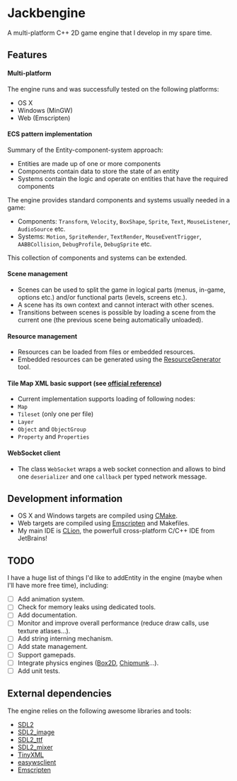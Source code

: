 # Jackbengine
A multi-platform C++ 2D game engine that I develop in my spare time.

## Features

#### Multi-platform
The engine runs and was successfully tested on the following platforms:
- OS X
- Windows (MinGW)
- Web (Emscripten)

#### ECS pattern implementation
Summary of the Entity-component-system approach:
- Entities are made up of one or more components
- Components contain data to store the state of an entity
- Systems contain the logic and operate on entities that have the required components

The engine provides standard components and systems usually needed in a game:
* Components: `Transform`, `Velocity`, `BoxShape`, `Sprite`, `Text`, `MouseListener`, `AudioSource` etc.
* Systems: `Motion`, `SpriteRender`, `TextRender`, `MouseEventTrigger`, `AABBCollision`, `DebugProfile`, `DebugSprite` etc.

This collection of components and systems can be extended.

#### Scene management
- Scenes can be used to split the game in logical parts (menus, in-game, options etc.) and/or functional parts (levels, screens etc.).
- A scene has its own context and cannot interact with other scenes.
- Transitions between scenes is possible by loading a scene from the current one (the previous scene being automatically unloaded).

#### Resource management
- Resources can be loaded from files or embedded resources.
- Embedded resources can be generated using the [ResourceGenerator](https://github.com/Jackbenfu/ResourceGenerator) tool.

#### Tile Map XML basic support (see [official reference](http://doc.mapeditor.org/reference/tmx-map-format/))
* Current implementation supports loading of following nodes:
 * `Map`
 * `Tileset` (only one per file)
 * `Layer`
 * `Object` and `ObjectGroup`
 * `Property` and `Properties`
 
#### WebSocket client
- The class `WebSocket` wraps a web socket connection and allows to bind one `deserializer` and one `callback` per typed network message.

## Development information
- OS X and Windows targets are compiled using [CMake](https://cmake.org/).
- Web targets are compiled using [Emscripten](http://emscripten.org/) and Makefiles.
- My main IDE is [CLion](https://www.jetbrains.com/clion/), the powerfull cross-platform C/C++ IDE from JetBrains!

## TODO
I have a huge list of things I'd like to addEntity in the engine (maybe when I'll have more free time), including:
- [ ] Add animation system.
- [ ] Check for memory leaks using dedicated tools.
- [ ] Add documentation.
- [ ] Monitor and improve overall performance (reduce draw calls, use texture atlases...).
- [ ] Add string interning mechanism.
- [ ] Add state management.
- [ ] Support gamepads.
- [ ] Integrate physics engines ([Box2D](http://box2d.org/), [Chipmunk](https://chipmunk-physics.net/)...).
- [ ] Add unit tests.

## External dependencies
The engine relies on the following awesome libraries and tools:
- [SDL2](https://www.libsdl.org/)
- [SDL2_image](https://www.libsdl.org/projects/SDL_image/)
- [SDL2_ttf](https://www.libsdl.org/projects/SDL_ttf/)
- [SDL2_mixer](https://www.libsdl.org/projects/SDL_mixer/)
- [TinyXML](https://sourceforge.net/projects/tinyxml/)
- [easywsclient](https://github.com/dhbaird/easywsclient)
- [Emscripten](http://emscripten.org/)

